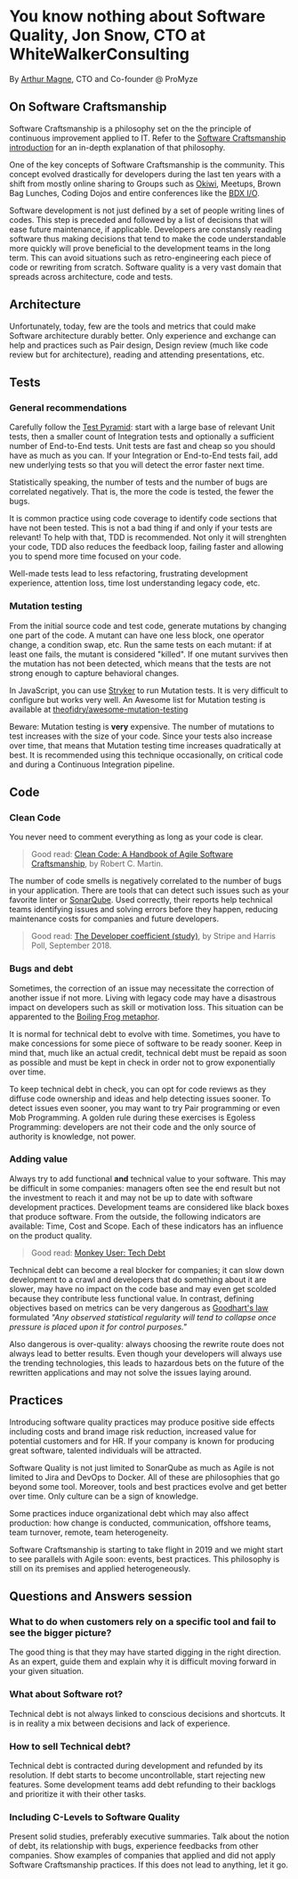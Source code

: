# You know nothing about Software Quality, Jon Snow, CTO at WhiteWalkerConsulting
By [Arthur Magne](https://twitter.com/ArthurMagne), CTO and Co-founder @ ProMyze

## On Software Craftsmanship

Software Craftsmanship is a philosophy set on the the principle of continuous improvement applied to IT. Refer to the [Software Craftsmanship introduction](https://github.com/vcz-fr/meetup-notes/blob/master/meetups/okiwi-bdx/2019-03-19_Software-craftsmanship-back-to-basics.md) for an in-depth explanation of that philosophy.

One of the key concepts of Software Craftsmanship is the community. This concept evolved drastically for developers during the last ten years with a shift from mostly online sharing to Groups such as [Okiwi](https://okiwi.org/), Meetups, Brown Bag Lunches, Coding Dojos and entire conferences like the [BDX I/O](https://www.bdx.io/).

Software development is not just defined by a set of people writing lines of codes. This step is preceded and followed by a list of decisions that will ease future maintenance, if applicable. Developers are constansly reading software thus making decisions that tend to make the code understandable more quickly will prove beneficial to the development teams in the long term. This can avoid situations such as retro-engineering each piece of code or rewriting from scratch. Software quality is a very vast domain that spreads across architecture, code and tests.

## Architecture

Unfortunately, today, few are the tools and metrics that could make Software architecture durably better. Only experience and exchange can help and practices such as Pair design, Design review (much like code review but for architecture), reading and attending presentations, etc.

## Tests
### General recommendations

Carefully follow the [Test Pyramid](https://testpyramid.com/): start with a large base of relevant Unit tests, then a smaller count of Integration tests and optionally a sufficient number of End-to-End tests. Unit tests are fast and cheap so you should have as much as you can. If your Integration or End-to-End tests fail, add new underlying tests so that you will detect the error faster next time.

Statistically speaking, the number of tests and the number of bugs are correlated negatively. That is, the more the code is tested, the fewer the bugs.

It is common practice using code coverage to identify code sections that have not been tested. This is not a bad thing if and only if your tests are relevant! To help with that, TDD is recommended. Not only it will strenghten your code, TDD also reduces the feedback loop, failing faster and allowing you to spend more time focused on your code.

Well-made tests lead to less refactoring, frustrating development experience, attention loss, time lost understanding legacy code, etc.

### Mutation testing

From the initial source code and test code, generate mutations by changing one part of the code. A mutant can have one less block, one operator change, a condition swap, etc. Run the same tests on each mutant: if at least one fails, the mutant is considered "killed". If one mutant survives then the mutation has not been detected, which means that the tests are not strong enough to capture behavioral changes.

In JavaScript, you can use [Stryker](https://stryker-mutator.io/) to run Mutation tests. It is very difficult to configure but works very well. An Awesome list for Mutation testing is available at [theofidry/awesome-mutation-testing](https://github.com/theofidry/awesome-mutation-testing)

Beware: Mutation testing is **very** expensive. The number of mutations to test increases with the size of your code. Since your tests also increase over time, that means that Mutation testing time increases quadratically at best. It is recommended using this technique occasionally, on critical code and during a Continuous Integration pipeline.

## Code

### Clean Code

You never need to comment everything as long as your code is clear.

> Good read: [Clean Code: A Handbook of Agile Software Craftsmanship](https://www.amazon.com/Clean-Code-Handbook-Software-Craftsmanship/dp/0132350882), by Robert C. Martin.

The number of code smells is negatively correlated to the number of bugs in your application. There are tools that can detect such issues such as your favorite linter or [SonarQube](https://www.sonarqube.org/). Used correctly, their reports help technical teams identifying issues and solving errors before they happen, reducing maintenance costs for companies and future developers.

> Good read: [The Developer coefficient (study)](https://stripe.com/reports/developer-coefficient-2018), by Stripe and Harris Poll, September 2018.

### Bugs and debt

Sometimes, the correction of an issue may necessitate the correction of another issue if not more. Living with legacy code may have a disastrous impact on developers such as skill or motivation loss. This situation can be apparented to the [Boiling Frog metaphor](https://en.wikipedia.org/wiki/Boiling_frog).

It is normal for technical debt to evolve with time. Sometimes, you have to make concessions for some piece of software to be ready sooner. Keep in mind that, much like an actual credit, technical debt must be repaid as soon as possible and must be kept in check in order not to grow exponentially over time.

To keep technical debt in check, you can opt for code reviews as they diffuse code ownership and ideas and help detecting issues sooner. To detect issues even sooner, you may want to try Pair programming or even Mob Programming. A golden rule during these exercises is Egoless Programming: developers are not their code and the only source of authority is knowledge, not power.

### Adding value

Always try to add functional **and** technical value to your software. This may be difficult in some companies: managers often see the end result but not the investment to reach it and may not be up to date with software development practices. Development teams are considered like black boxes that produce software. From the outside, the following indicators are available: Time, Cost and Scope. Each of these indicators has an influence on the product quality.

> Good read: [Monkey User: Tech Debt](https://www.monkeyuser.com/2018/tech-debt/)

Technical debt can become a real blocker for companies; it can slow down development to a crawl and developers that do something about it are slower, may have no impact on the code base and may even get scolded because they contribute less functional value. In contrast, defining objectives based on metrics can be very dangerous as [Goodhart's law](https://en.wikipedia.org/wiki/Goodhart%27s_law) formulated _"Any observed statistical regularity will tend to collapse once pressure is placed upon it for control purposes."_

Also dangerous is over-quality: always choosing the rewrite route does not always lead to better results. Even though your developers will always use the trending technologies, this leads to hazardous bets on the future of the rewritten applications and may not solve the issues laying around.

## Practices

Introducing software quality practices may produce positive side effects including costs and brand image risk reduction, increased value for potential customers and for HR. If your company is known for producing great software, talented individuals will be attracted.

Software Quality is not just limited to SonarQube as much as Agile is not limited to Jira and DevOps to Docker. All of these are philosophies that go beyond some tool. Moreover, tools and best practices evolve and get better over time. Only culture can be a sign of knowledge.

Some practices induce organizational debt which may also affect production: how change is conducted, communication, offshore teams, team turnover, remote, team heterogeneity.

Software Craftsmanship is starting to take flight in 2019 and we might start to see parallels with Agile soon: events, best practices. This philosophy is still on its premises and applied heterogeneously.

## Questions and Answers session

### What to do when customers rely on a specific tool and fail to see the bigger picture?

The good thing is that they may have started digging in the right direction. As an expert, guide them and explain why it is difficult moving forward in your given situation.

### What about Software rot?

Technical debt is not always linked to conscious decisions and shortcuts. It is in reality a mix between decisions and lack of experience.

### How to sell Technical debt?

Technical debt is contracted during development and refunded by its resolution. If debt starts to become uncontrollable, start rejecting new features. Some development teams add debt refunding to their backlogs and prioritize it with their other tasks.

### Including C-Levels to Software Quality

Present solid studies, preferably executive summaries. Talk about the notion of debt, its relationship with bugs, experience feedbacks from other companies. Show examples of companies that applied and did not apply Software Craftsmanship practices. If this does not lead to anything, let it go.